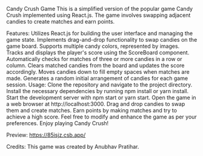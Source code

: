Candy Crush Game
This is a simplified version of the popular game Candy Crush implemented using React.js. The game involves swapping adjacent candies to create matches and earn points.

Features:
Utilizes React.js for building the user interface and managing the game state.
Implements drag-and-drop functionality to swap candies on the game board.
Supports multiple candy colors, represented by images.
Tracks and displays the player's score using the ScoreBoard component.
Automatically checks for matches of three or more candies in a row or column.
Clears matched candies from the board and updates the score accordingly.
Moves candies down to fill empty spaces when matches are made.
Generates a random initial arrangement of candies for each game session.
Usage:
Clone the repository and navigate to the project directory.
Install the necessary dependencies by running npm install or yarn install.
Start the development server with npm start or yarn start.
Open the game in a web browser at http://localhost:3000.
Drag and drop candies to swap them and create matches.
Earn points by making matches and try to achieve a high score.
Feel free to modify and enhance the game as per your preferences. Enjoy playing Candy Crush!

Preview:
 https://85isjz.csb.app/

Credits:
This game was created by Anubhav Pratihar.
